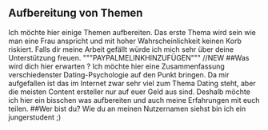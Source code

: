 ## Aufbereitung von Themen
Ich möchte hier einige Themen aufbereiten. Das erste Thema wird sein wie man eine Frau anspricht und mit hoher Wahrscheinlichkeit keinen Korb riskiert. Falls dir meine Arbeit gefällt würde ich mich sehr über deine Unterstützung freuen. """PAYPALMELINKHINZUFÜGEN""" 
//NEW 
##Was wird dich hier erwarten ? 
Ich möchte hier eine Zusammenfassung verschiedenster Dating-Psychologie auf den Punkt bringen. Da mir aufgefallen ist das im Internet zwar sehr viel zum Thema Dating steht, aber die meisten Content ersteller nur auf euer Geld aus sind. Deshalb möchte ich hier ein bisschen was aufbereiten und auch meine Erfahrungen mit euch teilen. 
##Wer bist du?
Wie du an meinen Nutzernamen siehst bin ich ein jungerstudent ;) 
